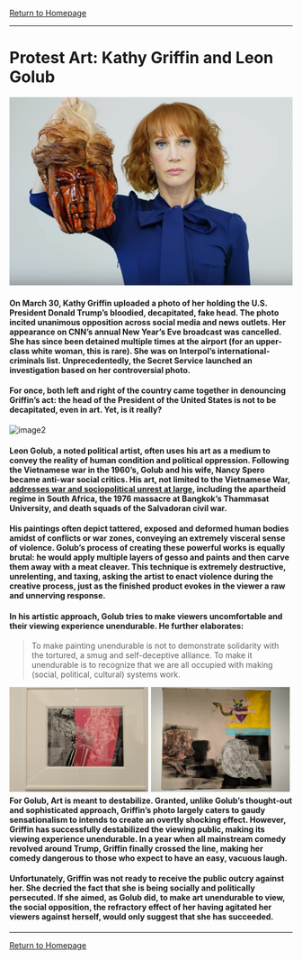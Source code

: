 [Return to Homepage](https://timmypoyu.github.io)
- - - -
# Protest Art: Kathy Griffin and Leon Golub 
![image](https://github.com/Timmypoyu/Timmypoyu.github.io/blob/master/Artmemo3/kathy-griffin-feature.jpg?raw=true)
#### On March 30, Kathy Griffin uploaded a photo of her holding the U.S. President Donald Trump’s bloodied, decapitated, fake head. The photo incited unanimous opposition across social media and news outlets. Her appearance on CNN’s annual New Year’s Eve broadcast was cancelled. She has since been detained multiple times at the airport (for an upper-class white woman, this is rare). She was on Interpol’s international-criminals list. Unprecedentedly, the Secret Service launched an investigation based on her controversial photo. 

#### For once, both left and right of the country came together in denouncing Griffin’s act: the head of the President of the United States is not to be decapitated, even in art. Yet, is it really? 
![image2](https://github.com/Timmypoyu/Timmypoyu.github.io/blob/master/Artmemo3/bunch.jpg?raw=true)

#### Leon Golub, a noted political artist, often uses his art as a medium to convey the reality of human condition and political oppression. Following the Vietnamese war in the 1960’s, Golub and his wife, Nancy Spero became anti-war social critics. His art, not limited to the Vietnamese War, [addresses war and sociopolitical unrest at large](https://www.forbes.com/sites/claytonpress/2018/02/25/leon-golub-raw-nerve-at-the-met-breuer-new-york/#6fe47e3e2f55), including the apartheid regime in South Africa, the 1976 massacre at Bangkok’s Thammasat University, and death squads of the Salvadoran civil war.

#### His paintings often depict tattered, exposed and deformed human bodies amidst of conflicts or war zones, conveying an extremely visceral sense of violence. Golub’s process of creating these powerful works is equally brutal: he would apply multiple layers of gesso and paints and then carve them away with a meat cleaver. This technique is extremely destructive, unrelenting, and taxing, asking the artist to enact violence during the creative process, just as the finished product evokes in the viewer a raw and unnerving response. 

#### In his artistic approach, Golub tries to make viewers uncomfortable and their viewing experience unendurable. He further elaborates: 
> To make painting unendurable is not to demonstrate solidarity with the tortured, a smug and self-deceptive alliance. To make it 
> unendurable is to recognize that we are all occupied with making (social, political, cultural) systems work.

<img src="https://github.com/Timmypoyu/Timmypoyu.github.io/blob/master/Artmemo3/hangin.jpg?raw=true" style="float: left; width: 49%; margin-right: 1%; margin-bottom: 0.5em;">
<img src="https://github.com/Timmypoyu/Timmypoyu.github.io/blob/master/Artmemo3/obsolete.jpg?raw=true" style="float: left; width: 49%; margin-right: 1%; margin-bottom: 0.5em;">


#### For Golub, Art is meant to destabilize. Granted, unlike Golub’s thought-out and sophisticated approach, Griffin’s photo largely caters to gaudy sensationalism to intends to create an overtly shocking effect. However, Griffin has successfully destabilized the viewing public, making its viewing experience unendurable. In a year when all mainstream comedy revolved around Trump, Griffin finally crossed the line, making her comedy dangerous to those who expect to have an easy, vacuous laugh.  

#### Unfortunately, Griffin was not ready to receive the public outcry against her. She decried the fact that she is being socially and politically persecuted. If she aimed, as Golub did, to make art unendurable to view, the social opposition, the refractory effect of her having agitated her viewers against herself, would only suggest that she has succeeded. 

- - - -
[Return to Homepage](https://timmypoyu.github.io)
